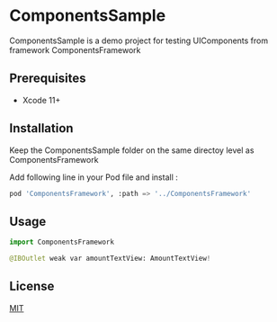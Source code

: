 # ComponentsSample

ComponentsSample is a demo project for testing UIComponents from framework ComponentsFramework

## Prerequisites

- Xcode 11+

## Installation

Keep the ComponentsSample folder on the same directoy level as ComponentsFramework

Add following line in your Pod file and install :

```python
pod 'ComponentsFramework', :path => '../ComponentsFramework'
```

## Usage

```python
import ComponentsFramework

@IBOutlet weak var amountTextView: AmountTextView!
```


## License
[MIT](https://choosealicense.com/licenses/mit/)

